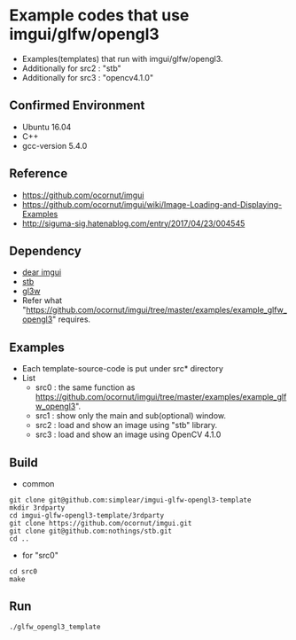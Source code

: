 # Example codes that use imgui/glfw/opengl3

- Examples(templates) that run with imgui/glfw/opengl3.
- Additionally for src2 : "stb"
- Additionally for src3 : "opencv4.1.0"

## Confirmed Environment
- Ubuntu 16.04
- C++
- gcc-version 5.4.0

## Reference
- https://github.com/ocornut/imgui
- https://github.com/ocornut/imgui/wiki/Image-Loading-and-Displaying-Examples
- http://siguma-sig.hatenablog.com/entry/2017/04/23/004545

## Dependency
- [dear imgui](https://github.com/ocornut/imgui)
- [stb](https://github.com/nothings/stb)
- [gl3w](https://www.glfw.org)
- Refer what "https://github.com/ocornut/imgui/tree/master/examples/example_glfw_opengl3" requires.

## Examples
- Each template-source-code is put under src* directory 
- List
    - src0 : the same function as https://github.com/ocornut/imgui/tree/master/examples/example_glfw_opengl3".
    - src1 : show only the main and sub(optional) window.
    - src2 : load and show an image using "stb" library.
    - src3 : load and show an image using OpenCV 4.1.0

## Build
- common 

```
git clone git@github.com:simplear/imgui-glfw-opengl3-template
mkdir 3rdparty
cd imgui-glfw-opengl3-template/3rdparty
git clone https://github.com/ocornut/imgui.git
git clone git@github.com:nothings/stb.git
cd ..
```

- for "src0"

```
cd src0
make
```

## Run

```
./glfw_opengl3_template
```
